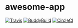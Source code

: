 # awesome-app

[![Travis](https://travis-ci.org/sksw/awesome-app.svg?branch=ci)](https://travis-ci.org/sksw/awesome-app)
[![BuddyBuild](https://dashboard.buddybuild.com/api/statusImage?appID=58f001a50ee68d0001dbf5b4&branch=ci&build=latest)](https://dashboard.buddybuild.com/apps/58f001a50ee68d0001dbf5b4/build/latest?branch=ci)
[![CircleCI](https://circleci.com/gh/sksw/awesome-app/tree/ci.svg?style=svg)](https://circleci.com/gh/sksw/awesome-app/tree/ci)